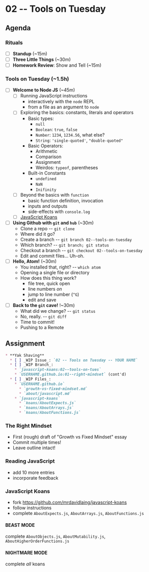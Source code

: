 # 02 -- Tools on Tuesday

## Agenda

### Rituals

* [ ] **Standup** (~15m)
* [ ] **Three Little Things** (~30m)
* [ ] **Homework Review**: Show and Tell (~15m)

### Tools on Tuesday (~1.5h)

* [ ] **Welcome to Node JS** (~45m)
  * [ ] Running JavaScript instructions
    * interactively with the `node` REPL
    * from a file as an argument to `node`
  * [ ] Exploring the basics: constants, literals and operators
    * Basic types:
      * `null`
      * `Boolean`: `true`, `false`
      * `Number`: `1234`, `1234.56`, what else?
      * `String`: `'single-quoted'`, `"double-quoted"`
    * Basic Operators:
      * Arithmetic
      * Comparison
      * Assignment
      * Weirdos: `typeof`, parentheses
    * Built-in Constants
      * `undefined`
      * `NaN`
      * `Inifinity`
  * [ ] Beyond the basics with `function`
    * basic function definition, invocation
    * inputs and outputs
    * side-effects with `console.log`
  * [ ] [JavaScript Koans](https://github.com/mrdavidlaing/javascript-koans)
* [ ] **Using Github with `git` and `hub`** (~30m)
  * Clone a repo -- `git clone`
  * Where did it go?
  * Create a branch -- `git branch 02--tools-on-tuesday`
  * Which branch? -- `git branch; git status`
  * Checkout a branch -- `git checkout 02--tools-on-tuesday`
  * Edit and commit files... Uh-oh.
* [ ] **Hello, Atom!** (~30m)
  * You installed that, right? -- `which atom`
  * Opening a single file or directory
  * How does this thing work?
    * file tree, quick open
    * line numbers _on_
    * jump to line number (`^G`)
    * edit and save
* [ ] **Back to the `git` cave!** !~30m)
  * What did we change? -- `git status`
  * No, really. -- `git diff`
  * Time to commit!
  * Pushing to a Remote

## Assignment

```markdown
* **Yak Shaving**
  * [ ] _WIP Issue_: `02 -- Tools on Tuesday -- YOUR NAME`
  * [ ] _WIP Branch_:
    * `javascript-koans:02--tools-on-tues`
    * `USERNAME.github.io:01--right-mindset` (cont'd)
  * [ ] _WIP Files_:
    * `USERNAME.github.io`
      * `growth-vs-fixed-mindset.md`
      * `about/javascript.md`
    * `javascript-koans`
      * `koans/AboutExpects.js`
      * `koans/AboutArrays.js`
      * `koans/AboutFunctions.js`
```

### The Right Mindset

* First (rough) draft of "Growth vs Fixed Mindset" essay
* Commit multiple times!
* Leave outline intact!

### Reading JavaScript

* add 10 more entries
* incorporate feedback

### JavaScript Koans

* fork https://github.com/mrdavidlaing/javascript-koans
* follow instructions
* complete `AboutExpects.js`, `AboutArrays.js`, `AboutFunctions.js`

#### BEAST MODE

complete `AboutObjects.js`, `AboutMutability.js`, `AboutHigherOrderFunctions.js`

#### NIGHTMARE MODE

complete _all_ koans

